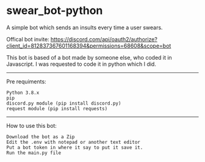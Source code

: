# swear_bot-python

A simple bot which sends an insults every time a user swears.

Offical bot invite: https://discord.com/api/oauth2/authorize?client_id=812837367601168394&permissions=68608&scope=bot

This bot is based of a bot made by someone else, who coded it in Javascript. I was requested to code it in python which I did.

-----------
Pre requiments:

	Python 3.8.x
	pip
	discord.py module (pip install discord.py)
	request module (pip install requests)

-----------
How to use this bot:

	Download the bot as a Zip
	Edit the .env with notepad or another text editor
	Put a bot token in where it say to put it save it.
	Run the main.py file
